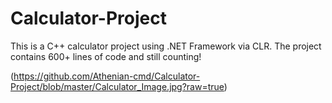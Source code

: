 # Calculator-Project

This is a C++ calculator project using .NET Framework via CLR. The project contains 600+ lines of code and still counting!

(https://github.com/Athenian-cmd/Calculator-Project/blob/master/Calculator_Image.jpg?raw=true)
